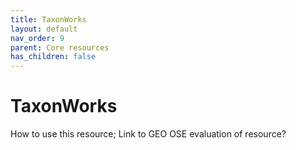 ```yaml
---
title: TaxonWorks
layout: default
nav_order: 9
parent: Core resources
has_children: false
---
```


# TaxonWorks

How to use this resource; Link to GEO OSE evaluation of resource?